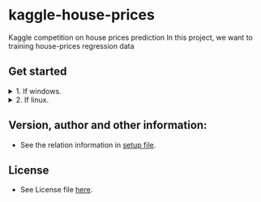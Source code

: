 # kaggle-house-prices
Kaggle competition on house prices prediction
In this project, we want to training house-prices regression data

## Get started

<details>
<summary>1. If windows.</summary>

```markdown
## Step 1: Add PROJECT_PATH to your environment
$ setx /m PROJECT_PATH <PROJECT_PATH>

## Step 2: Install the python package
#### CPU version
$ pip install -r requirements.txt

## Step 3: Change the config yaml file.

## Step 4: Run the service pipeline.
$ python main.py --mode etl
$ python main.py --mode train_eval --model lr
$ python main.py --mode train_eval --model gbr
```
</details>

<details>
<summary>2. If linux.</summary>

```markdown
## Step 1: Add PROJECT_PATH to your environment.
$ export PROJECT_PATH=/home/app/workdir

## Step 2: Install the python package.
$ pip3 install -r requirements.txt

## Step 3: Change the config yaml file.

## Step 4: Run the service pipeline.
$ python main.py --mode etl
$ python main.py --mode train_eval --model lr
$ python main.py --mode train_eval --model gbr
```
</details>

## Version, author and other information:
- See the relation information in [setup file](setup.py).

## License
- See License file [here](LICENSE).